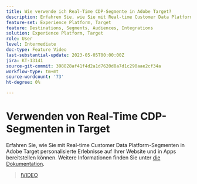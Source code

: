 ```yaml
---
title: Wie verwende ich Real-Time CDP-Segmente in Adobe Target?
description: Erfahren Sie, wie Sie mit Real-time Customer Data Platform-Segmenten in Adobe Target personalisierte Erlebnisse auf Ihrer Website und in Apps bereitstellen können.
feature-set: Experience Platform, Target
feature: Destinations, Segments, Audiences, Integrations
solution: Experience Platform, Target
role: User
level: Intermediate
doc-type: Feature Video
last-substantial-update: 2023-05-05T00:00:00Z
jira: KT-13141
source-git-commit: 398828af41f4d2a1d7620d8a7d1c290aae2cf34a
workflow-type: tm+mt
source-wordcount: '73'
ht-degree: 0%

---
```



# Verwenden von Real-Time CDP-Segmenten in Target

Erfahren Sie, wie Sie mit Real-time Customer Data Platform-Segmenten in Adobe Target personalisierte Erlebnisse auf Ihrer Website und in Apps bereitstellen können. Weitere Informationen finden Sie unter [die Dokumentation](https://experienceleague.adobe.com/docs/target/using/integrate/integrating-with-rtcdp.html).

>[!VIDEO](https://video.tv.adobe.com/v/3419149/?learn=on)
